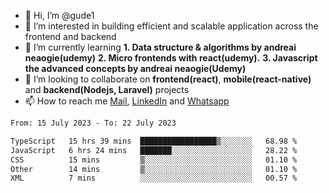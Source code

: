 - 👋 Hi, I’m @gude1
- 👀 I’m interested in building efficient and scalable application across the frontend and backend
- 🌱 I’m currently learning <b>1. Data structure & algorithms by andreai neaogie(udemy)</b> <b>2. Micro frontends with react(udemy).</b>  <b>3. Javascript the advanced concepts by andreai neaogie(Udemy)</b>
- 💞️ I’m looking to collaborate on <b>frontend(react)</b>, <b>mobile(react-native)</b> and <b>backend(Nodejs, Laravel)</b> projects
- 📫 How to reach me <a href="mailto:gideoniyin2021@gmail.com">Mail</a>, <a href="https://www.linkedin.com/in/gideon-owolabi-9b667a232/">LinkedIn</a> and <a href="https://wa.me/2348055377085">Whatsapp</a>

<!---
gude1/gude1 is a ✨ special ✨ repository because its `README.md` (this file) appears on your GitHub profile.
You can click the Preview link to take a look at your changes.
--->

<!--START_SECTION:waka-->

```txt
From: 15 July 2023 - To: 22 July 2023

TypeScript   15 hrs 39 mins  █████████████████▒░░░░░░░   68.98 %
JavaScript   6 hrs 24 mins   ███████░░░░░░░░░░░░░░░░░░   28.22 %
CSS          15 mins         ▒░░░░░░░░░░░░░░░░░░░░░░░░   01.10 %
Other        14 mins         ▒░░░░░░░░░░░░░░░░░░░░░░░░   01.10 %
XML          7 mins          ░░░░░░░░░░░░░░░░░░░░░░░░░   00.57 %
```

<!--END_SECTION:waka-->
